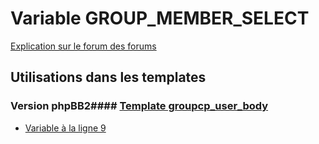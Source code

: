 # Variable GROUP_MEMBER_SELECT
[Explication sur le forum des forums](http://forum.forumactif.com/t294113-listing-des-variables#GROUP_MEMBER_SELECT)
## Utilisations dans les templates
### Version phpBB2#### [Template groupcp_user_body](subsilver/groupcp_user_body.md)
* [Variable à la ligne 9](../subsilver/groupcp_user_body.tpl#L9)
